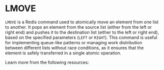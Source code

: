 # LMOVE

`LMOVE` is a Redis command used to atomically move an element from one list to another. It pops an element from the source list (either from the left or right end) and pushes it to the destination list (either to the left or right end), based on the specified parameters (`LEFT` or `RIGHT`). This command is useful for implementing queue-like patterns or managing work distribution between different lists without race conditions, as it ensures that the element is safely transferred in a single atomic operation.

Learn more from the following resources:

